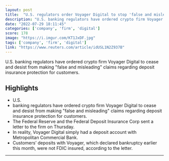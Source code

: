```yaml
---
layout: post
title:  "U.S. regulators order Voyager Digital to stop 'false and misleading' deposit insurance claims"
description: "U.S. banking regulators have ordered crypto firm Voyager Digital to cease and desist from making \"false and misleading\" claims regarding deposit insurance protection for customers."
date: "2022-07-29 18:11:45"
categories: ['company', 'firm', 'digital']
score: 178
image: "https://i.imgur.com/KT1JxDF.jpg"
tags: ['company', 'firm', 'digital']
link: "https://www.reuters.com/article/idUSL1N2Z937B"
---
```


U.S. banking regulators have ordered crypto firm Voyager Digital to cease and desist from making \"false and misleading\" claims regarding deposit insurance protection for customers.

## Highlights

- U.S.
- banking regulators have ordered crypto firm Voyager Digital to cease and desist from making "false and misleading" claims regarding deposit insurance protection for customers.
- The Federal Reserve and the Federal Deposit Insurance Corp sent a letter to the firm on Thursday.
- In reality, Voyager Digital simply had a deposit account with Metropolitan Commercial Bank.
- Customers’ deposits with Voyager, which declared bankruptcy earlier this month, were not FDIC insured, according to the letter.

---
